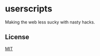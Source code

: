 userscripts
===========

Making the web less sucky with nasty hacks.

License
-------
[MIT](https://opensource.org/licenses/MIT)

